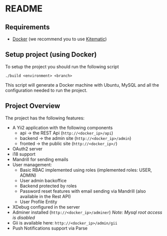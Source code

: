 # README

## Requirements

* [Docker](https://www.docker.com/) (we recommend you to use [Kitematic](https://kitematic.com/))


## Setup project (using Docker)

To setup the project you should run the following script

	./build <environment> <branch>

This script will generate a Docker machine with Ubuntu, MySQL and all the configuration needed to run the project.

## Project Overview

The project has the following features:

* A Yii2 application with the following components
	* api -> the REST Api (`http://<docker_ip>/api`)
	* backend -> the admin site (`http://<docker_ip>/admin`)
	* fronted -> the public site (`http://<docker_ip>/`)
* OAuth2 server
* i18 support
* Mandrill for sending emails
* User management:
	* Basic RBAC implemented using roles (implemented roles: USER, ADMIN)
	* User admin backoffice
	* Backend protected by roles
	* Password reset features with email sending via Mandrill (also available in the Rest API)
	* User Profile Entity
* XDebug configured in the server
* Adminer installed (`http://<docker_ip>/adminer`) *Note: Mysql root access is disabled*
* Gii is available here: `http://<docker_ip>/admin/gii`
* Push Notifications support via Parse
